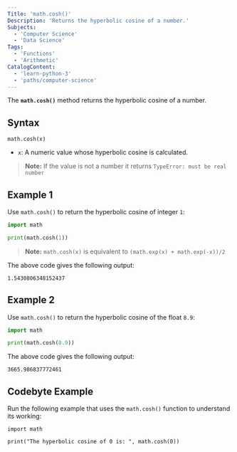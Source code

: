 ```yaml
---
Title: 'math.cosh()'
Description: 'Returns the hyperbolic cosine of a number.'
Subjects:
  - 'Computer Science'
  - 'Data Science'
Tags:
  - 'Functions'
  - 'Arithmetic'
CatalogContent:
  - 'learn-python-3'
  - 'paths/computer-science'
---
```


The **`math.cosh()`** method returns the hyperbolic cosine of a number.

## Syntax

```pseudo
math.cosh(x)
```

- `x`: A numeric value whose hyperbolic cosine is calculated.

> **Note:** If the value is not a number it returns `TypeError: must be real number`

## Example 1

Use `math.cosh()` to return the hyperbolic cosine of integer `1`:

```py
import math

print(math.cosh(1))
```

> **Note:** `math.cosh(x)` is equivalent to `(math.exp(x) + math.exp(-x))/2`



The above code gives the following output:

```shell
1.5430806348152437
```

## Example 2

Use `math.cosh()` to return the hyperbolic cosine of the float `8.9`:

```py
import math

print(math.cosh(8.9))
```

The above code gives the following output:

```shell
3665.986837772461
```

## Codebyte Example

Run the following example that uses the `math.cosh()` function to understand its working:

```codebyte/python
import math

print("The hyperbolic cosine of 0 is: ", math.cosh(0))
```
